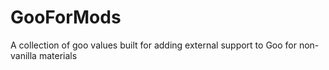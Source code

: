 # GooForMods
A collection of goo values built for adding external support to Goo for non-vanilla materials
